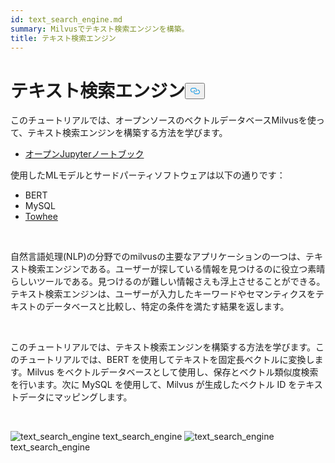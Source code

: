 ```yaml
---
id: text_search_engine.md
summary: Milvusでテキスト検索エンジンを構築。
title: テキスト検索エンジン
---
```

<h1 id="Text-Search-Engine" class="common-anchor-header">テキスト検索エンジン<button data-href="#Text-Search-Engine" class="anchor-icon" translate="no">
      <svg translate="no"
        aria-hidden="true"
        focusable="false"
        height="20"
        version="1.1"
        viewBox="0 0 16 16"
        width="16"
      >
        <path
          fill="#0092E4"
          fill-rule="evenodd"
          d="M4 9h1v1H4c-1.5 0-3-1.69-3-3.5S2.55 3 4 3h4c1.45 0 3 1.69 3 3.5 0 1.41-.91 2.72-2 3.25V8.59c.58-.45 1-1.27 1-2.09C10 5.22 8.98 4 8 4H4c-.98 0-2 1.22-2 2.5S3 9 4 9zm9-3h-1v1h1c1 0 2 1.22 2 2.5S13.98 12 13 12H9c-.98 0-2-1.22-2-2.5 0-.83.42-1.64 1-2.09V6.25c-1.09.53-2 1.84-2 3.25C6 11.31 7.55 13 9 13h4c1.45 0 3-1.69 3-3.5S14.5 6 13 6z"
        ></path>
      </svg>
    </button></h1><p>このチュートリアルでは、オープンソースのベクトルデータベースMilvusを使って、テキスト検索エンジンを構築する方法を学びます。</p>
<ul>
<li><a href="https://github.com/towhee-io/examples/tree/main/nlp/text_search">オープンJupyterノートブック</a></li>
</ul>
<p>使用したMLモデルとサードパーティソフトウェアは以下の通りです：</p>
<ul>
<li>BERT</li>
<li>MySQL</li>
<li><a href="https://towhee.io/">Towhee</a></li>
</ul>
<p><br/></p>
<p>自然言語処理(NLP)の分野でのmilvusの主要なアプリケーションの一つは、テキスト検索エンジンである。ユーザーが探している情報を見つけるのに役立つ素晴らしいツールである。見つけるのが難しい情報さえも浮上させることができる。テキスト検索エンジンは、ユーザーが入力したキーワードやセマンティクスをテキストのデータベースと比較し、特定の条件を満たす結果を返します。</p>
<p><br/></p>
<p>このチュートリアルでは、テキスト検索エンジンを構築する方法を学びます。このチュートリアルでは、BERT を使用してテキストを固定長ベクトルに変換します。Milvus をベクトルデータベースとして使用し、保存とベクトル類似度検索を行います。次に MySQL を使用して、Milvus が生成したベクトル ID をテキストデータにマッピングします。</p>
<p><br/></p>
<p>
  
   <span class="img-wrapper"> <img translate="no" src="/docs/v2.4.x/assets/text_search_engine.png" alt="text_search_engine" class="doc-image" id="text_search_engine" />
   </span> <span class="img-wrapper"> <span>text_search_engine</span> </span> <span class="img-wrapper"> <img translate="no" src="/docs/v2.4.x/assets/text_search_engine_demo.png" alt="text_search_engine" class="doc-image" id="text_search_engine" /><span>text_search_engine</span> </span></p>
